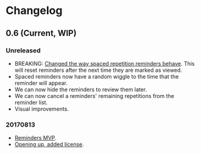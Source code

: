 # Changelog

## 0.6 (Current, WIP)

### Unreleased

- BREAKING: [Changed the way spaced repetition reminders behave](https://gitlab.com/Numergent/memento/issues/67). This will reset reminders after the next time they are marked as viewed.
- Spaced reminders now have a random wiggle to the time that the reminder will appear.
- We can now hide the reminders to review them later.
- We can now cancel a reminders' remaining repetitions from the reminder list.
- Visual improvements.

### 20170813

- [Reminders MVP](https://gitlab.com/Numergent/memento/issues/50).
- [Opening up, added license](https://gitlab.com/Numergent/memento/milestones/8).
